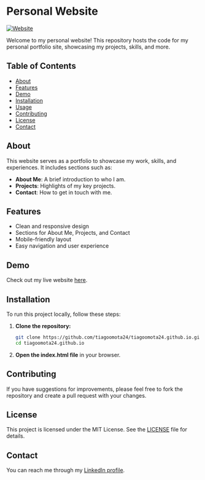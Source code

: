 # Personal Website

[![Website](https://img.shields.io/website-up-down-green-red/https/tiagoomota24.github.io.svg)](https://tiagoomota24.github.io/)

Welcome to my personal website! This repository hosts the code for my personal portfolio site, showcasing my projects, skills, and more.

## Table of Contents

- [About](#about)
- [Features](#features)
- [Demo](#demo)
- [Installation](#installation)
- [Usage](#usage)
- [Contributing](#contributing)
- [License](#license)
- [Contact](#contact)

## About

This website serves as a portfolio to showcase my work, skills, and experiences. It includes sections such as:

- **About Me**: A brief introduction to who I am.
- **Projects**: Highlights of my key projects.
- **Contact**: How to get in touch with me.

## Features

- Clean and responsive design
- Sections for About Me, Projects, and Contact
- Mobile-friendly layout
- Easy navigation and user experience

## Demo

Check out my live website [here](https://tiagoomota24.github.io/).

## Installation

To run this project locally, follow these steps:

1. **Clone the repository:**

    ```bash
    git clone https://github.com/tiagoomota24/tiagoomota24.github.io.git
    cd tiagoomota24.github.io
    ```

2. **Open the index.html file** in your browser.
   

## Contributing

If you have suggestions for improvements, please feel free to fork the repository and create a pull request with your changes.

## License

This project is licensed under the MIT License. See the [LICENSE](License) file for details.

## Contact

You can reach me through my [LinkedIn profile](https://www.linkedin.com/in/tiagocmota/).

